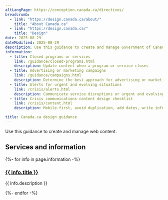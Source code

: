 ```yaml
---
altLangPage: https://conception.canada.ca/directives/
breadcrumb:
  - link: "https://design.canada.ca/about/"
    title: "About Canada.ca"
  - link: "https://design.canada.ca/"
    title: "Design"
date: 2025-08-29
dateModified: 2025-08-29
description: Use this guidance to create and manage Government of Canada web content
information:
  - title: Closed programs or services
    link: /guidance/closed-programs.html
    description: Update content when a program or service closes
  - title: Advertising or marketing campaigns
    link: /guidance/campaigns.html
    description: Determine the best approach for advertising or marketing content
  - title: Alerts for urgent and evolving situations
    link: /crisis/alerts.html
    description: Communicate service disruptions or urgent and evolving situations
  - title: Crisis communications content design checklist
    link: /crisis/content.html
    description: Mobile-first, avoid duplication, add dates, write information as directions, use bulleted lists, keep sentences short

title: Canada.ca design guidance
---
```


Use this guidance to create and manage web content.

<section class="gc-srvinfo">
	<h2 class="wb-inv">Services and information</h2>
	<div class="row wb-eqht-grd">
		{%- for info in page.information -%}
		<div class="col-lg-4 col-md-6">
			<h3><a href="{{ site.url }}{{ info.link }}">{{ info.title }}</a></h3>
      <p>{{ info.description }}</p>
		</div>
		{%- endfor -%}
	</div>
</section>
